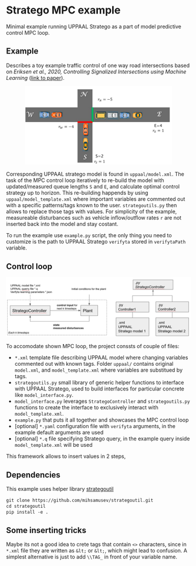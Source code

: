 # Stratego MPC example
Minimal example running UPPAAL Stratego as a part of model predictive control MPC loop.

## Example
Describes a toy example traffic control of one way road intersections based on _Eriksen et al., 2020, Controlling Signalized Intersections using Machine Learning_ ([link to paper](https://doi.org/10.1016/j.trpro.2020.08.127)).

<p align="center">
  <img width="400" src="docs/plant.png">
</p>

Corresponding UPPAAL stratego model is found in `uppaal/model.xml`. The task of the MPC control loop iteratively to re-build the model with updated/measured queue lengths `S` and `E`, and calculate optimal control strategy up to horizon. This re-building happends by using `uppaal/model_template.xml` where important variables are commented out with a specific patterns/tags known to the user. `strategoutils.py` then allows to replace those tags with values. For simplicity of the example, measureable disturbances such as vehicle inflow/outflow rates `r` are not inserted back into the model and stay costant.

To run the example use `example.py` script, the only thing you need to customize is the path to UPPAAL Stratego `verifyta` stored in `verifytaPath` variable. 

## Control loop

<p align="center">
  <img width="800" src="docs/loop.png">
</p>

To accomodate shown MPC loop, the project conssts of couple of files:

- `*.xml` template file describing UPPAAL model where changing variables commented out with known tags. Folder `uppaal/` contains original `model.xml`, and `model_template.xml` where variables are substitued by tags.
- `strategoutils.py` small library of generic helper functions to interface with UPPAAL Stratego, used to build interfaces for particular concrete like `model_interface.py`.
- `model_interface.py` leverages `StrategoController` and `strategoutils.py` functions to create the interface to exclusively interact with `model_template.xml`.
- `example.py` that puts it all together and showcases the MPC control loop
- [optional] `*.yaml` configuration file with `verifyta` arguments, in the example default arguments are used
- [optional] `*.q` file specifying Stratego query, in the example query inside `model_template.xml` will be used

This framework allows to insert values in 2 steps, 

## Dependencies

This example uses helper library [strategoutil](https://github.com/mihsamusev/strategoutil.git)
```
git clone https://github.com/mihsamusev/strategoutil.git
cd strategoutil
pip install -e .
```

## Some inserting tricks
Maybe its not a good idea to crete tags that contain `<>` characters, since in `*.xml` file they are written as `&lt;` or `&lt;`, which might lead to confusion. A simplest alternative is just to add `\\TAG_` in front of your variable name.